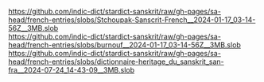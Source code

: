 https://github.com/indic-dict/stardict-sanskrit/raw/gh-pages/sa-head/french-entries/slobs/Stchoupak-Sanscrit-French__2024-01-17_03-14-56Z__3MB.slob  
https://github.com/indic-dict/stardict-sanskrit/raw/gh-pages/sa-head/french-entries/slobs/burnouf__2024-01-17_03-14-56Z__3MB.slob  
https://github.com/indic-dict/stardict-sanskrit/raw/gh-pages/sa-head/french-entries/slobs/dictionnaire-heritage_du_sanskrit_san-fra__2024-07-24_14-43-09__3MB.slob  
